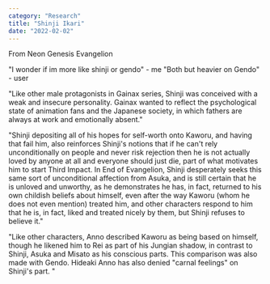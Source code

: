 ```yaml
---
category: "Research" 
title: "Shinji Ikari"
date: "2022-02-02"
---
```


From Neon Genesis Evangelion 

"I wonder if im more like shinji or gendo" - me 
"Both but heavier on Gendo" - user

"Like other male protagonists in Gainax series, Shinji was conceived with a weak and insecure personality. Gainax wanted to reflect the psychological state of animation fans and the Japanese society, in which fathers are always at work and emotionally absent."  

"Shinji depositing all of his hopes for self-worth onto Kaworu, and having that fail him, also reinforces Shinji's notions that if he can't rely unconditionally on people and never risk rejection then he is not actually loved by anyone at all and everyone should just die, part of what motivates him to start Third Impact. In End of Evangelion, Shinji desperately seeks this same sort of unconditional affection from Asuka, and is still certain that he is unloved and unworthy, as he demonstrates he has, in fact, returned to his own childish beliefs about himself, even after the way Kaworu (whom he does not even mention) treated him, and other characters respond to him that he is, in fact, liked and treated nicely by them, but Shinji refuses to believe it."

"Like other characters, Anno described Kaworu as being based on himself, though he likened him to Rei as part of his Jungian shadow, in contrast to Shinji, Asuka and Misato as his conscious parts. This comparison was also made with Gendo. Hideaki Anno has also denied "carnal feelings" on Shinji's part. " 